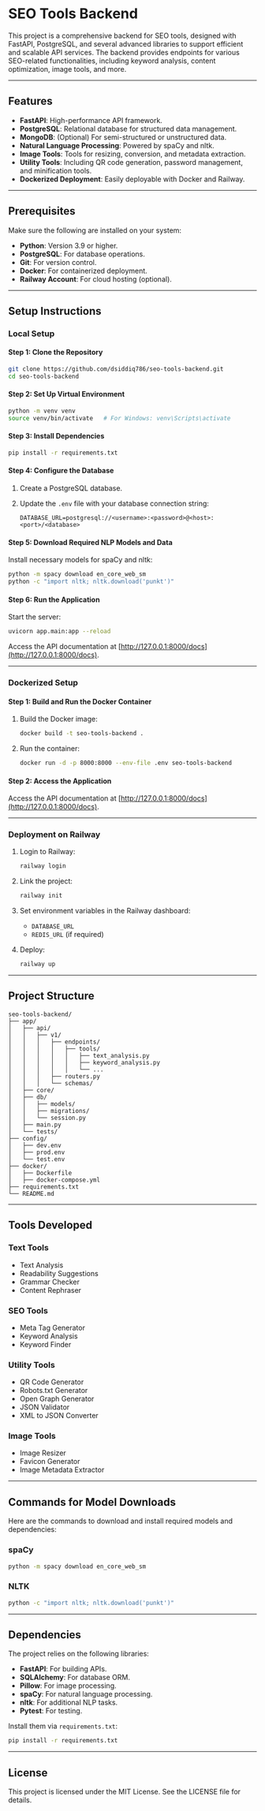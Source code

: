 # SEO Tools Backend

This project is a comprehensive backend for SEO tools, designed with FastAPI, PostgreSQL, and several advanced libraries to support efficient and scalable API services. The backend provides endpoints for various SEO-related functionalities, including keyword analysis, content optimization, image tools, and more.

---

## Features

- **FastAPI**: High-performance API framework.
- **PostgreSQL**: Relational database for structured data management.
- **MongoDB**: (Optional) For semi-structured or unstructured data.
- **Natural Language Processing**: Powered by spaCy and nltk.
- **Image Tools**: Tools for resizing, conversion, and metadata extraction.
- **Utility Tools**: Including QR code generation, password management, and minification tools.
- **Dockerized Deployment**: Easily deployable with Docker and Railway.

---

## Prerequisites

Make sure the following are installed on your system:

- **Python**: Version 3.9 or higher.
- **PostgreSQL**: For database operations.
- **Git**: For version control.
- **Docker**: For containerized deployment.
- **Railway Account**: For cloud hosting (optional).

---

## Setup Instructions

### Local Setup

#### Step 1: Clone the Repository

```bash
git clone https://github.com/dsiddiq786/seo-tools-backend.git
cd seo-tools-backend
```

#### Step 2: Set Up Virtual Environment

```bash
python -m venv venv
source venv/bin/activate   # For Windows: venv\Scripts\activate
```

#### Step 3: Install Dependencies

```bash
pip install -r requirements.txt
```

#### Step 4: Configure the Database

1. Create a PostgreSQL database.
2. Update the `.env` file with your database connection string:

   ```env
   DATABASE_URL=postgresql://<username>:<password>@<host>:<port>/<database>
   ```

#### Step 5: Download Required NLP Models and Data

Install necessary models for spaCy and nltk:

```bash
python -m spacy download en_core_web_sm
python -c "import nltk; nltk.download('punkt')"
```

#### Step 6: Run the Application

Start the server:

```bash
uvicorn app.main:app --reload
```

Access the API documentation at [http://127.0.0.1:8000/docs](http://127.0.0.1:8000/docs).

---

### Dockerized Setup

#### Step 1: Build and Run the Docker Container

1. Build the Docker image:

   ```bash
   docker build -t seo-tools-backend .
   ```

2. Run the container:

   ```bash
   docker run -d -p 8000:8000 --env-file .env seo-tools-backend
   ```

#### Step 2: Access the Application

Access the API documentation at [http://127.0.0.1:8000/docs](http://127.0.0.1:8000/docs).

---

### Deployment on Railway

1. Login to Railway:

   ```bash
   railway login
   ```

2. Link the project:

   ```bash
   railway init
   ```

3. Set environment variables in the Railway dashboard:

   - `DATABASE_URL`
   - `REDIS_URL` (if required)

4. Deploy:

   ```bash
   railway up
   ```

---

## Project Structure

```plaintext
seo-tools-backend/
├── app/
│   ├── api/
│   │   ├── v1/
│   │   │   ├── endpoints/
│   │   │   │   ├── tools/
│   │   │   │   │   ├── text_analysis.py
│   │   │   │   │   ├── keyword_analysis.py
│   │   │   │   │   └── ...
│   │   │   ├── routers.py
│   │   │   └── schemas/
│   ├── core/
│   ├── db/
│   │   ├── models/
│   │   ├── migrations/
│   │   └── session.py
│   ├── main.py
│   └── tests/
├── config/
│   ├── dev.env
│   ├── prod.env
│   └── test.env
├── docker/
│   ├── Dockerfile
│   ├── docker-compose.yml
├── requirements.txt
└── README.md
```

---

## Tools Developed

### Text Tools

- Text Analysis
- Readability Suggestions
- Grammar Checker
- Content Rephraser

### SEO Tools

- Meta Tag Generator
- Keyword Analysis
- Keyword Finder

### Utility Tools

- QR Code Generator
- Robots.txt Generator
- Open Graph Generator
- JSON Validator
- XML to JSON Converter

### Image Tools

- Image Resizer
- Favicon Generator
- Image Metadata Extractor

---

## Commands for Model Downloads

Here are the commands to download and install required models and dependencies:

### spaCy

```bash
python -m spacy download en_core_web_sm
```

### NLTK

```bash
python -c "import nltk; nltk.download('punkt')"
```

---

## Dependencies

The project relies on the following libraries:

- **FastAPI**: For building APIs.
- **SQLAlchemy**: For database ORM.
- **Pillow**: For image processing.
- **spaCy**: For natural language processing.
- **nltk**: For additional NLP tasks.
- **Pytest**: For testing.

Install them via `requirements.txt`:

```bash
pip install -r requirements.txt
```

---

## License

This project is licensed under the MIT License. See the LICENSE file for details.
